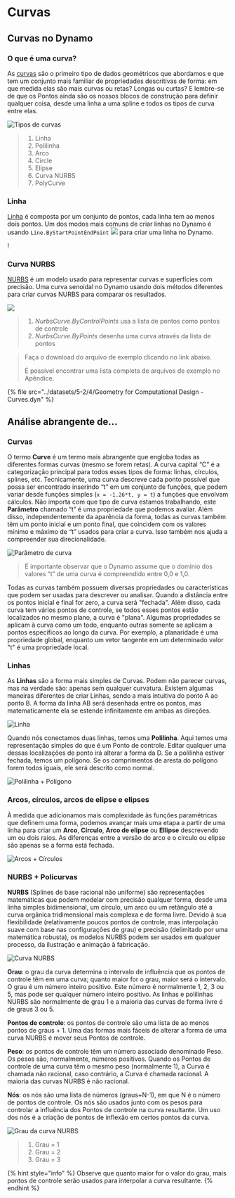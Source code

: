 # Curvas

## Curvas no Dynamo

### O que é uma curva?

As [curvas](4-curves.md#deep-dive-into...) são o primeiro tipo de dados geométricos que abordamos e que tem um conjunto mais familiar de propriedades descritivas de forma: em que medida elas são mais curvas ou retas? Longas ou curtas? E lembre-se de que os Pontos ainda são os nossos blocos de construção para definir qualquer coisa, desde uma linha a uma spline e todos os tipos de curva entre elas.

![Tipos de curvas](../images/5-2/4/CurveTypes.jpg)

> 1. Linha
> 2. Polilinha
> 3. Arco
> 4. Circle
> 5. Elipse
> 6. Curva NURBS
> 7. PolyCurve

### Linha

[Linha](4-curves.md#lines) é composta por um conjunto de pontos, cada linha tem ao menos dois pontos. Um dos modos mais comuns de criar linhas no Dynamo é usando `Line.ByStartPointEndPoint` ![](images/5-2/4/Linebystartpointendpoint.jpg) para criar uma linha no Dynamo.

\![](<../images/5-2/4/curves - line by start point end point (1).jpg>)

### Curva NURBS

[NURBS](4-curves.md#nurbs-+-polycurves) é um modelo usado para representar curvas e superfícies com precisão. Uma curva senoidal no Dynamo usando dois métodos diferentes para criar curvas NURBS para comparar os resultados.

![](../images/5-2/4/curves-NurbsCurves.jpg)

> 1. _NurbsCurve.ByControlPoints_ usa a lista de pontos como pontos de controle
> 2. _NurbsCurve.ByPoints_ desenha uma curva através da lista de pontos

> Faça o download do arquivo de exemplo clicando no link abaixo.
>
> É possível encontrar uma lista completa de arquivos de exemplo no Apêndice.

{% file src="../datasets/5-2/4/Geometry for Computational Design - Curves.dyn" %}

## Análise abrangente de...

### Curvas

O termo **Curve** é um termo mais abrangente que engloba todas as diferentes formas curvas (mesmo se forem retas). A curva capital “C” é a categorização principal para todos esses tipos de forma: linhas, círculos, splines, etc. Tecnicamente, uma curva descreve cada ponto possível que possa ser encontrado inserindo “t” em um conjunto de funções, que podem variar desde funções simples (`x = -1.26*t, y = t`) a funções que envolvam cálculos. Não importa com que tipo de curva estamos trabalhando, este **Parâmetro** chamado “t” é uma propriedade que podemos avaliar. Além disso, independentemente da aparência da forma, todas as curvas também têm um ponto inicial e um ponto final, que coincidem com os valores mínimo e máximo de “t” usados para criar a curva. Isso também nos ajuda a compreender sua direcionalidade.

![Parâmetro de curva](../images/5-2/4/CurveParameter.jpg)

> É importante observar que o Dynamo assume que o domínio dos valores “t” de uma curva é compreendido entre 0,0 e 1,0.

Todas as curvas também possuem diversas propriedades ou características que podem ser usadas para descrever ou analisar. Quando a distância entre os pontos inicial e final for zero, a curva será "fechada". Além disso, cada curva tem vários pontos de controle, se todos esses pontos estão localizados no mesmo plano, a curva é "plana". Algumas propriedades se aplicam à curva como um todo, enquanto outras somente se aplicam a pontos específicos ao longo da curva. Por exemplo, a planaridade é uma propriedade global, enquanto um vetor tangente em um determinado valor "t" é uma propriedade local.

### Linhas

As **Linhas** são a forma mais simples de Curvas. Podem não parecer curvas, mas na verdade são: apenas sem qualquer curvatura. Existem algumas maneiras diferentes de criar Linhas, sendo a mais intuitiva do ponto A ao ponto B. A forma da linha AB será desenhada entre os pontos, mas matematicamente ela se estende infinitamente em ambas as direções.

![Linha](../images/5-2/4/Line.jpg)

Quando nós conectamos duas linhas, temos uma **Polilinha**. Aqui temos uma representação simples do que é um Ponto de controle. Editar qualquer uma dessas localizações de ponto irá alterar a forma da D. Se a polilinha estiver fechada, temos um polígono. Se os comprimentos de aresta do polígono forem todos iguais, ele será descrito como normal.

![Polilinha + Polígono](../images/5-2/4/Polyline.jpg)

### Arcos, círculos, arcos de elipse e elipses

À medida que adicionamos mais complexidade às funções paramétricas que definem uma forma, podemos avançar mais uma etapa a partir de uma linha para criar um **Arco**, **Círculo**, **Arco de elipse** ou **Ellipse** descrevendo um ou dois raios. As diferenças entre a versão do arco e o círculo ou elipse são apenas se a forma está fechada.

![Arcos + Círculos](../images/5-2/4/Arcs+Circles.jpg)

### NURBS + Policurvas

**NURBS** (Splines de base racional não uniforme) são representações matemáticas que podem modelar com precisão qualquer forma, desde uma linha simples bidimensional, um círculo, um arco ou um retângulo até a curva orgânica tridimensional mais complexa e de forma livre. Devido à sua flexibilidade (relativamente poucos pontos de controle, mas interpolação suave com base nas configurações de grau) e precisão (delimitado por uma matemática robusta), os modelos NURBS podem ser usados em qualquer processo, da ilustração e animação à fabricação.

![Curva NURBS](../images/5-2/4/NURBScurve.jpg)

**Grau**: o grau da curva determina o intervalo de influência que os pontos de controle têm em uma curva; quanto maior for o grau, maior será o intervalo. O grau é um número inteiro positivo. Este número é normalmente 1, 2, 3 ou 5, mas pode ser qualquer número inteiro positivo. As linhas e polilinhas NURBS são normalmente de grau 1 e a maioria das curvas de forma livre é de graus 3 ou 5.

**Pontos de controle**: os pontos de controle são uma lista de ao menos pontos de graus + 1. Uma das formas mais fáceis de alterar a forma de uma curva NURBS é mover seus Pontos de controle.

**Peso**: os pontos de controle têm um número associado denominado Peso. Os pesos são, normalmente, números positivos. Quando os Pontos de controle de uma curva têm o mesmo peso (normalmente 1), a Curva é chamada não racional, caso contrário, a Curva é chamada racional. A maioria das curvas NURBS é não racional.

**Nós**: os nós são uma lista de números (graus+N-1), em que N é o número de pontos de controle. Os nós são usados junto com os pesos para controlar a influência dos Pontos de controle na curva resultante. Um uso dos nós é a criação de pontos de inflexão em certos pontos da curva.

![Grau da curva NURBS](../images/5-2/4/NURBScurve\_Degree.jpg)

> 1. Grau = 1
> 2. Grau = 2
> 3. Grau = 3

{% hint style="info" %} Observe que quanto maior for o valor do grau, mais pontos de controle serão usados para interpolar a curva resultante. {% endhint %}
